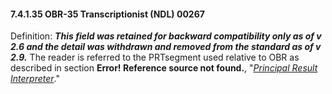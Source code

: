 #### 7.4.1.35 OBR-35 Transcriptionist (NDL) 00267

Definition: **_This field was retained for backward compatibility only as of v 2.6 and the detail was withdrawn and removed from the standard as of v 2.9._** The reader is referred to the PRTsegment used relative to OBR as described in section **Error! Reference source not found.**, "[_Principal Result Interpreter_](#obx-observationresult-segment)."
